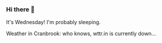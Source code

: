 ### Hi there :wave:

It's Wednesday! I'm probably sleeping.

Weather in Cranbrook: who knows, wttr.in is currently down...
